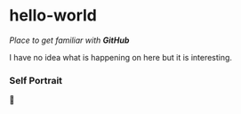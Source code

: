 # hello-world

_Place to get familiar with **GitHub**_

I have no idea what is happening on here but it is interesting.

### Self Portrait

:whale:
